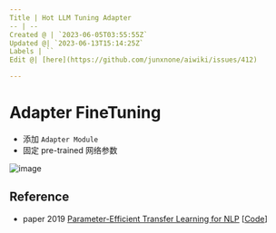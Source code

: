 ```yaml
---
Title | Hot LLM Tuning Adapter
-- | --
Created @ | `2023-06-05T03:55:55Z`
Updated @| `2023-06-13T15:14:25Z`
Labels | ``
Edit @| [here](https://github.com/junxnone/aiwiki/issues/412)

---
```

# Adapter FineTuning

- 添加 `Adapter Module`
- 固定 pre-trained 网络参数

![image](https://github.com/junxnone/aiwiki/assets/2216970/fcfa3dae-2743-4227-b533-88b41122c943)



## Reference
- paper 2019 [Parameter-Efficient Transfer Learning for NLP](https://arxiv.org/abs/1902.00751) [[Code](https://github.com/google-research/adapter-bert)]

